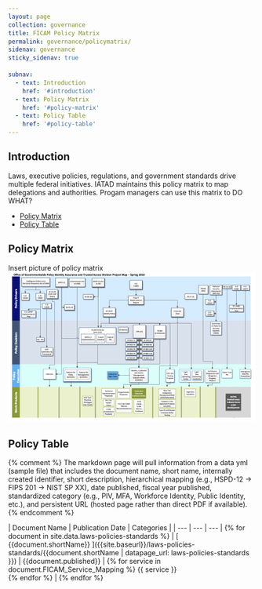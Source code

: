 ```yaml
---
layout: page
collection: governance
title: FICAM Policy Matrix
permalink: governance/policymatrix/
sidenav: governance
sticky_sidenav: true

subnav:
  - text: Introduction
    href: '#introduction'
  - text: Policy Matrix
    href: '#policy-matrix'
  - text: Policy Table
    href: '#policy-table'
---
```


## Introduction

Laws, executive policies, regulations, and government standards drive multiple federal initiatives. IATAD maintains this policy matrix to map delegations and authorities. Progam managers can use this matrix to DO WHAT?

* [Policy Matrix](#policy-matrix)
* [Policy Table](#policy-table)

## Policy Matrix

Insert picture of policy matrix
![A map of the FICAM Policy Landscape](/assets/img/ficam-policy-landscape-map.png)

## Policy Table

{% comment %}
The markdown page will pull information from a data yml (sample file) that includes the document name, short name, internally created identifier, short description, hierarchical  mapping (e.g., HSPD-12 -> FIPS 201 -> NIST SP XX), date published, fiscal year published, standardized category (e.g., PIV, MFA, Workforce Identity, Public Identity, etc.), and persistent URL (hosted page rather than direct PDF if available).
{% endcomment %}

| Document Name | Publication Date | Categories |
| --- | --- | --- | {% for document in site.data.laws-policies-standards %}
| [ {{document.shortName}} ]({{site.baseurl}}/laws-policies-standards/{{document.shortName | datapage_url: laws-policies-standards }}) | {{document.published}} | {% for service in document.FICAM_Service_Mapping %} {{ service }}<br/> {% endfor %} | {% endfor %}
